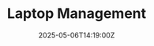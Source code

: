 ---
title: Laptop Management
linkTitle: Laptop Management
date: '2025-05-06T14:19:00Z'
weight: 1
description: GitLab centralizes laptop management for issued devices, detailing procurement,
  roles, responsibilities, ordering processes for new hires, refresh policies, repairs,
  and security measures, while emphasizing compliance and the importance of using
  company-approved hardware.
draft: false
ref: laptop-management
---